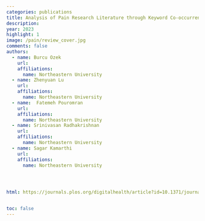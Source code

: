 ```yaml
---
categories: publications
title: Analysis of Pain Research Literature through Keyword Co-occurrence Networks
description:
year: 2023
highlight: 1
image: /pain/review_cover.jpg
comments: false
authors:
  - name: Burcu Ozek
    url:
    affiliations:
      name: Northeastern University
  - name: Zhenyuan Lu
    url:
    affiliations:
      name: Northeastern University
  - name:  Fatemeh Pouromran
    url:
    affiliations:
      name: Northeastern University
  - name: Srinivasan Radhakrishnan
    url:
    affiliations:
      name: Northeastern University
  - name: Sagar Kamarthi
    url:
    affiliations:
      name: Northeastern University




html: https://journals.plos.org/digitalhealth/article?id=10.1371/journal.pdig.0000331


toc: false
---
```

